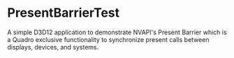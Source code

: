 # PresentBarrierTest
A simple D3D12 application to demonstrate NVAPI's Present Barrier which is a Quadro exclusive functionality to synchronize present calls between displays, devices, and systems.
